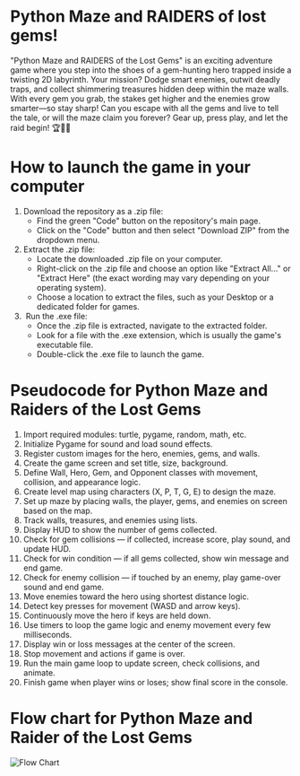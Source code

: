 # Python Maze and RAIDERS of lost gems!

"Python Maze and RAIDERS of the Lost Gems" is an exciting adventure game where you step into the shoes of a gem-hunting hero trapped inside a twisting 2D labyrinth. Your mission? Dodge smart enemies, outwit deadly traps, and collect shimmering treasures hidden deep within the maze walls. With every gem you grab, the stakes get higher and the enemies grow smarter—so stay sharp! Can you escape with all the gems and live to tell the tale, or will the maze claim you forever? Gear up, press play, and let the raid begin! 🏆💎🌀

# How to launch the game in your computer

1. Download the repository as a .zip file:
    * Find the green "Code" button on the repository's main page. 
    * Click on the "Code" button and then select "Download ZIP" from the dropdown menu.  
2. Extract the .zip file:
    * Locate the downloaded .zip file on your computer. 
    * Right-click on the .zip file and choose an option like "Extract All..." or "Extract Here" (the exact wording may vary depending on your operating system). 
    * Choose a location to extract the files, such as your Desktop or a dedicated folder for games.  
3.  Run the .exe file:
    * Once the .zip file is extracted, navigate to the extracted folder. 
    * Look for a file with the .exe extension, which is usually the game's executable file. 
    * Double-click the .exe file to launch the game.  


# Pseudocode for Python Maze and Raiders of the Lost Gems

1. Import required modules: turtle, pygame, random, math, etc.
2. Initialize Pygame for sound and load sound effects.
3. Register custom images for the hero, enemies, gems, and walls.
4. Create the game screen and set title, size, background.
5. Define Wall, Hero, Gem, and Opponent classes with movement, collision, and appearance logic.
6. Create level map using characters (X, P, T, G, E) to design the maze.
7. Set up maze by placing walls, the player, gems, and enemies on screen based on the map.
8. Track walls, treasures, and enemies using lists.
9. Display HUD to show the number of gems collected.
10. Check for gem collisions — if collected, increase score, play sound, and update HUD.
11. Check for win condition — if all gems collected, show win message and end game.
12. Check for enemy collision — if touched by an enemy, play game-over sound and end game.
13. Move enemies toward the hero using shortest distance logic.
14. Detect key presses for movement (WASD and arrow keys).
15. Continuously move the hero if keys are held down.
16. Use timers to loop the game logic and enemy movement every few milliseconds.
17. Display win or loss messages at the center of the screen.
18. Stop movement and actions if game is over.
19. Run the main game loop to update screen, check collisions, and animate.
20. Finish game when player wins or loses; show final score in the console.


# Flow chart for Python Maze and Raider of the Lost Gems

![Flow Chart](https://github.com/user-attachments/assets/a48ff471-11bd-480c-acfa-28c2dcae1a4f)

